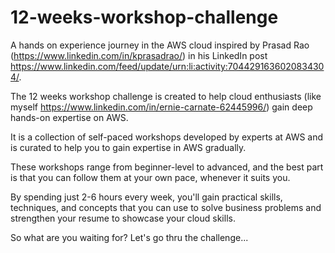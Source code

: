 # 12-weeks-workshop-challenge
A hands on experience journey in the AWS cloud inspired by Prasad Rao (https://www.linkedin.com/in/kprasadrao/) in his LinkedIn post https://www.linkedin.com/feed/update/urn:li:activity:7044291636020834304/.

The 12 weeks workshop challenge is created to help cloud enthusiasts (like myself https://www.linkedin.com/in/ernie-carnate-62445996/) gain deep hands-on expertise on AWS.

It is a collection of self-paced workshops developed by experts at AWS and is curated to help you to gain expertise in AWS gradually.

These workshops range from beginner-level to advanced, and the best part is that you can follow them at your own pace, whenever it suits you.

By spending just 2-6 hours every week, you'll gain practical skills, techniques, and concepts that you can use to solve business problems and strengthen your resume to showcase your cloud skills.

So what are you waiting for? Let's go thru the challenge...
